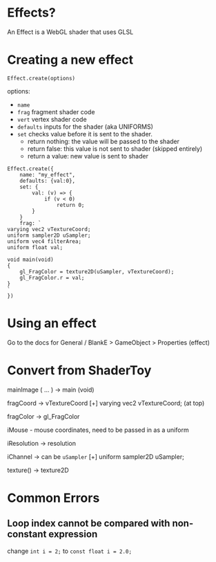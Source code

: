 # Effects?

An Effect is a WebGL shader that uses GLSL 

# Creating a new effect 

`Effect.create(options)`

options:

* `name`
* `frag` fragment shader code
* `vert` vertex shader code
* `defaults` inputs for the shader (aka UNIFORMS)
* `set` checks value before it is sent to the shader. 
	* return nothing: the value will be passed to the shader
	* return false: this value is not sent to shader (skipped entirely)
	* return a value: new value is sent to shader

```
Effect.create({
	name: "my_effect",
	defaults: {val:0},
	set: {
		val: (v) => {
			if (v < 0)
				return 0;
		}
	}
	frag: `
varying vec2 vTextureCoord;
uniform sampler2D uSampler;
uniform vec4 filterArea;
uniform float val;

void main(void)
{
	gl_FragColor = texture2D(uSampler, vTextureCoord);
	gl_FragColor.r = val;
}
`
})
```

# Using an effect

Go to the docs for General / BlankE > GameObject > Properties (effect)

# Convert from ShaderToy

mainImage ( ... ) -> main (void)

fragCoord -> vTextureCoord
[+] varying vec2 vTextureCoord; (at top)

fragColor -> gl_FragColor

iMouse - mouse coordinates, need to be passed in as a uniform

iResolution -> resolution

iChannel -> can be `uSampler`
[+] uniform sampler2D uSampler;

texture() -> texture2D

# Common Errors

## Loop index cannot be compared with non-constant expression

change `int i = 2;` to `const float i = 2.0;`